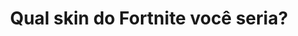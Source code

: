 ---
type: teste
title: Qual skin do Fortnite você seria?
game: Fortnite
image:
  name: Fortnite
  src: ../static/assets/images/fortnite-run.jpg
questions:
  -
    id: 603a91c1-3a62-4491-8270-763824fc8cf9
    title: Você se considera qual tipo de jogador?
    options:
      -
        key: A
        text: Casual
      -
        key: B
        text: Competidor
  -
    id: d8fd30cd-f61e-4b39-a95e-bbe8e6030fab
    title: Você se considera um jogador?
    options:
      -
        key: A
        text: Iniciante
      -
        key: B
        text: Intermediário
      -
        key: C
        text: Avançado
      -
        key: D
        text: Profissional
  -
    id: 6e74e471-29b1-4106-be2c-5f1f49bd2d4b
    title: Qual o seu tipo de skin favorita?
    options:
      -
        key: A
        text: Feminina
      -
        key: B
        text: Masculina
result:
  statement:
    final: Você seria
    share: Eu seria %s! E você, qual skin do Fortnite você seria?

  items:
    -
      id: e563e357-a1dd-4ab8-a8a9-58269a2dc827
      title: Bombardeira Estelar
      image: 
        name: Bombardeira Estelar
        src: ../static/assets/images/bombardeira-estelar.png
    -
      id: e89a5f7a-efba-4922-87e9-baa1f9d1b822
      title: Defensora Escarlate
      image: 
        name: Defensora Escarlate
        src: ../static/assets/images/defensora-escarlate.png
    -
      id: cea45669-d9aa-4ff1-8a9d-80e8ee441336
      title: Dinamo
      image: 
        name: Dinamo
        src: ../static/assets/images/dinamo.png
    -
      id: 0b0b3e34-fd6c-433d-b6e0-939b6aa325f9
      title: O Ceifador
      image: 
        name: O Ceifador
        src: ../static/assets/images/ceifador.png
    -
      id: 6b15c607-57ce-4915-a331-6f412069fcc8
      title: Especialista em Brilhos
      image: 
        name: Especialista em Brilhos
        src: ../static/assets/images/especialista-em-brilhos.png
    -
      id: 3c69aaec-a2a9-4519-9d76-9b05c58369b5
      title: Voyager Sombrio
      image: 
        name: Voyager Sombrio
        src: ../static/assets/images/voyager-sombrio.png
    -
      id: d4749683-2788-45de-affd-c9f445c56762
      title: Carboneto
      image: 
        name: Carboneto
        src: ../static/assets/images/carboneto.png
    -
      id: b9f499d8-33c8-4571-a7ba-bc2e3b6fe767
      title: Guarda do Amor
      image: 
        name: Guarda do Amor
        src: ../static/assets/images/guarda-do-amor.png
    -
      id: e45efef7-1467-4dc3-8e30-c61d50b1cc5e
      title: Corvo
      image: 
        name: Corvo
        src: ../static/assets/images/corvo.png
    -
      id: 9947e03a-1b68-412b-a126-948ead23890c
      title: Operações Snorkel
      image: 
        name: Operações Snorkel
        src: ../static/assets/images/operacoes-snorkel.png
---